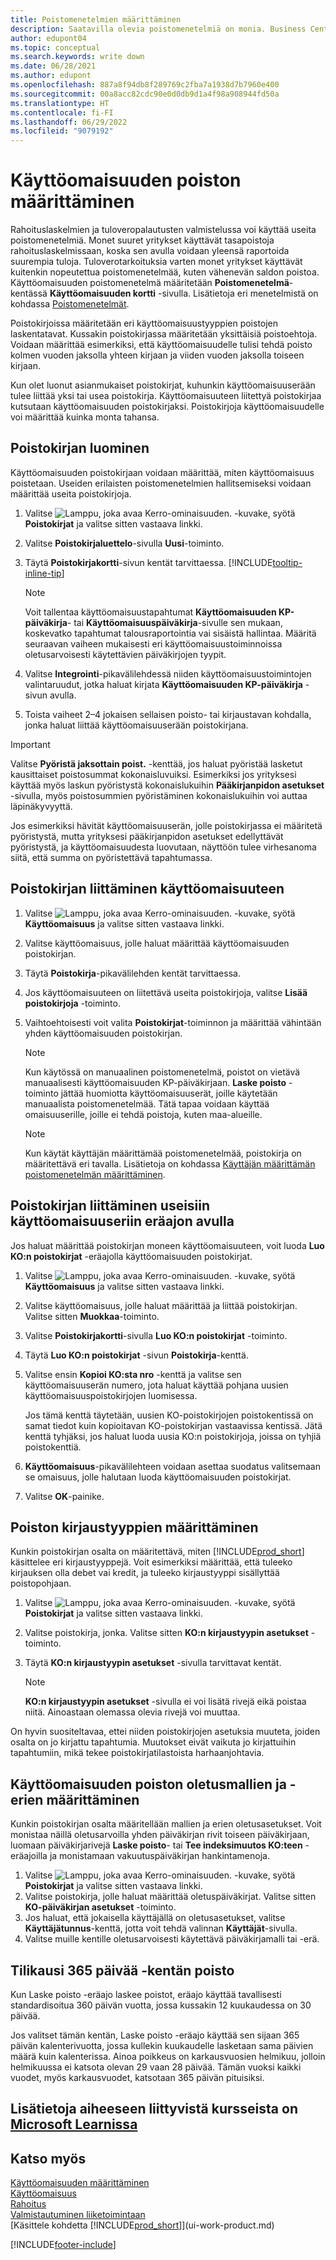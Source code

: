 ```yaml
---
title: Poistomenetelmien määrittäminen
description: Saatavilla olevia poistomenetelmiä on monia. Business Centralissa määritetään käyttöomaisuuden poistomenetelmä **Käyttöomaisuuskortti**-sivulla.
author: edupont04
ms.topic: conceptual
ms.search.keywords: write down
ms.date: 06/28/2021
ms.author: edupont
ms.openlocfilehash: 887a8f94db8f289769c2fba7a1938d7b7960e400
ms.sourcegitcommit: 00a8acc82cdc90e0d0db9d1a4f98a908944fd50a
ms.translationtype: HT
ms.contentlocale: fi-FI
ms.lasthandoff: 06/29/2022
ms.locfileid: "9079192"
---
```

# <a name="set-up-fixed-asset-depreciation"></a>Käyttöomaisuuden poiston määrittäminen

Rahoituslaskelmien ja tuloveropalautusten valmistelussa voi käyttää useita poistomenetelmiä. Monet suuret yritykset käyttävät tasapoistoja rahoituslaskelmissaan, koska sen avulla voidaan yleensä raportoida suurempia tuloja. Tuloverotarkoituksia varten monet yritykset käyttävät kuitenkin nopeutettua poistomenetelmää, kuten vähenevän saldon poistoa. Käyttöomaisuuden poistomenetelmä määritetään **Poistomenetelmä**-kentässä **Käyttöomaisuuden kortti** -sivulla. Lisätietoja eri menetelmistä on kohdassa [Poistomenetelmät](fa-depreciation-methods.md).

Poistokirjoissa määritetään eri käyttöomaisuustyyppien poistojen laskentatavat. Kussakin poistokirjassa määritetään yksittäisiä poistoehtoja. Voidaan määrittää esimerkiksi, että käyttöomaisuudelle tulisi tehdä poisto kolmen vuoden jaksolla yhteen kirjaan ja viiden vuoden jaksolla toiseen kirjaan.

Kun olet luonut asianmukaiset poistokirjat, kuhunkin käyttöomaisuuserään tulee liittää yksi tai usea poistokirja. Käyttöomaisuuteen liitettyä poistokirjaa kutsutaan käyttöomaisuuden poistokirjaksi. Poistokirjoja käyttöomaisuudelle voi määrittää kuinka monta tahansa.  

## <a name="to-create-a-depreciation-book"></a>Poistokirjan luominen

Käyttöomaisuuden poistokirjaan voidaan määrittää, miten käyttöomaisuus poistetaan. Useiden erilaisten poistomenetelmien hallitsemiseksi voidaan määrittää useita poistokirjoja.  

1. Valitse ![Lamppu, joka avaa Kerro-ominaisuuden.](media/ui-search/search_small.png "Kerro, mitä haluat tehdä") -kuvake, syötä **Poistokirjat** ja valitse sitten vastaava linkki.
2. Valitse **Poistokirjaluettelo**-sivulla **Uusi**-toiminto.
3. Täytä **Poistokirjakortti**-sivun kentät tarvittaessa. [!INCLUDE[tooltip-inline-tip](includes/tooltip-inline-tip_md.md)]

    > [!NOTE]  
    > Voit tallentaa käyttöomaisuustapahtumat **Käyttöomaisuuden KP-päiväkirja**- tai **Käyttöomaisuuspäiväkirja**-sivulle sen mukaan, koskevatko tapahtumat talousraportointia vai sisäistä hallintaa. Määritä seuraavan vaiheen mukaisesti eri käyttöomaisuustoiminnoissa oletusarvoisesti käytettävien päiväkirjojen tyypit.
4. Valitse **Integrointi**-pikavälilehdessä niiden käyttöomaisuustoimintojen valintaruudut, jotka haluat kirjata **Käyttöomaisuuden KP-päiväkirja** -sivun avulla.
5. Toista vaiheet 2–4 jokaisen sellaisen poisto- tai kirjaustavan kohdalla, jonka haluat liittää käyttöomaisuuserään poistokirjana.

> [!IMPORTANT]
> Valitse **Pyöristä jaksottain poist.** -kenttää, jos haluat pyöristää lasketut kausittaiset poistosummat kokonaisluvuiksi. Esimerkiksi jos yrityksesi käyttää myös laskun pyöristystä kokonaislukuihin **Pääkirjanpidon asetukset** -sivulla, myös poistosummien pyöristäminen kokonaislukuihin voi auttaa läpinäkyvyyttä.

Jos esimerkiksi hävität käyttöomaisuuserän, jolle poistokirjassa ei määritetä pyöristystä, mutta yrityksesi pääkirjanpidon asetukset edellyttävät pyöristystä, ja käyttöomaisuudesta luovutaan, näyttöön tulee virhesanoma siitä, että summa on pyöristettävä tapahtumassa.  

## <a name="to-assign-a-depreciation-book-to-a-fixed-asset"></a>Poistokirjan liittäminen käyttöomaisuuteen

1. Valitse ![Lamppu, joka avaa Kerro-ominaisuuden.](media/ui-search/search_small.png "Kerro, mitä haluat tehdä") -kuvake, syötä **Käyttöomaisuus** ja valitse sitten vastaava linkki.
2. Valitse käyttöomaisuus, jolle haluat määrittää käyttöomaisuuden poistokirjan.
3. Täytä **Poistokirja**-pikavälilehden kentät tarvittaessa.
4. Jos käyttöomaisuuteen on liitettävä useita poistokirjoja, valitse **Lisää poistokirjoja** -toiminto.
5. Vaihtoehtoisesti voit valita **Poistokirjat**-toiminnon ja määrittää vähintään yhden käyttöomaisuuden poistokirjan.

    > [!NOTE]  
    >   Kun käytössä on manuaalinen poistomenetelmä, poistot on vietävä manuaalisesti käyttöomaisuuden KP-päiväkirjaan. **Laske poisto** -toiminto jättää huomiotta käyttöomaisuuserät, joille käytetään manuaalista poistomenetelmää. Tätä tapaa voidaan käyttää omaisuuserille, joille ei tehdä poistoja, kuten maa-alueille.

    > [!NOTE]  
    > Kun käytät käyttäjän määrittämää poistomenetelmää, poistokirja on määritettävä eri tavalla. Lisätietoja on kohdassa [Käyttäjän määrittämän poistomenetelmän määrittäminen](fa-how-setup-user-defined-depreciation-method.md).

## <a name="to-assign-a-depreciation-book-to-multiple-fixed-assets-with-a-batch-job"></a>Poistokirjan liittäminen useisiin käyttöomaisuuseriin eräajon avulla

Jos haluat määrittää poistokirjan moneen käyttöomaisuuteen, voit luoda **Luo KO:n poistokirjat** -eräajolla käyttöomaisuuden poistokirjat.  

1. Valitse ![Lamppu, joka avaa Kerro-ominaisuuden.](media/ui-search/search_small.png "Kerro, mitä haluat tehdä") -kuvake, syötä **Käyttöomaisuus** ja valitse sitten vastaava linkki.
2. Valitse käyttöomaisuus, jolle haluat määrittää ja liittää poistokirjan. Valitse sitten **Muokkaa**-toiminto.
3. Valitse **Poistokirjakortti**-sivulla **Luo KO:n poistokirjat** -toiminto.
4. Täytä **Luo KO:n poistokirjat** -sivun **Poistokirja**-kenttä.
5. Valitse ensin **Kopioi KO:sta nro** -kenttä ja valitse sen käyttöomaisuuserän numero, jota haluat käyttää pohjana uusien käyttöomaisuuspoistokirjojen luomisessa.

    Jos tämä kenttä täytetään, uusien KO-poistokirjojen poistokentissä on samat tiedot kuin kopioitavan KO-poistokirjan vastaavissa kentissä. Jätä kenttä tyhjäksi, jos haluat luoda uusia KO:n poistokirjoja, joissa on tyhjiä poistokenttiä.  
6. **Käyttöomaisuus**-pikavälilehteen voidaan asettaa suodatus valitsemaan se omaisuus, jolle halutaan luoda käyttöomaisuuden poistokirjat.
7. Valitse **OK**-painike.

## <a name="to-set-up-depreciation-posting-types"></a>Poiston kirjaustyyppien määrittäminen

Kunkin poistokirjan osalta on määritettävä, miten [!INCLUDE[prod_short](includes/prod_short.md)] käsittelee eri kirjaustyyppejä. Voit esimerkiksi määrittää, että tuleeko kirjauksen olla debet vai kredit, ja tuleeko kirjaustyyppi sisällyttää poistopohjaan.  

1. Valitse ![Lamppu, joka avaa Kerro-ominaisuuden.](media/ui-search/search_small.png "Kerro, mitä haluat tehdä") -kuvake, syötä **Poistokirjat** ja valitse sitten vastaava linkki.  
2. Valitse poistokirja, jonka. Valitse sitten **KO:n kirjaustyypin asetukset** -toiminto.
3. Täytä **KO:n kirjaustyypin asetukset** -sivulla tarvittavat kentät.

    > [!NOTE]  
    >   **KO:n kirjaustyypin asetukset** -sivulla ei voi lisätä rivejä eikä poistaa niitä. Ainoastaan olemassa olevia rivejä voi muuttaa.

On hyvin suositeltavaa, ettei niiden poistokirjojen asetuksia muuteta, joiden osalta on jo kirjattu tapahtumia. Muutokset eivät vaikuta jo kirjattuihin tapahtumiin, mikä tekee poistokirjatilastoista harhaanjohtavia.

## <a name="to-set-up-default-templates-and-batches-for-fixed-asset-depreciation"></a>Käyttöomaisuuden poiston oletusmallien ja -erien määrittäminen

Kunkin poistokirjan osalta määritellään mallien ja erien oletusasetukset. Voit monistaa näillä oletusarvoilla yhden päiväkirjan rivit toiseen päiväkirjaan, luomaan päiväkirjarivejä **Laske poisto**- tai **Tee indeksimuutos KO:teen** -eräajoilla ja monistamaan vakuutuspäiväkirjan hankintamenoja.  

1. Valitse ![Lamppu, joka avaa Kerro-ominaisuuden.](media/ui-search/search_small.png "Kerro, mitä haluat tehdä") -kuvake, syötä **Poistokirjat** ja valitse sitten vastaava linkki.  
2. Valitse poistokirja, jolle haluat määrittää oletuspäiväkirjat. Valitse sitten **KO-päiväkirjan asetukset** -toiminto.  
3. Jos haluat, että jokaisella käyttäjällä on oletusasetukset, valitse **Käyttäjätunnus**-kenttä, jotta voit tehdä valinnan **Käyttäjät**-sivulla.  
4. Valitse muille kentille oletusarvoisesti käytettävä päiväkirjamalli tai -erä.  

## <a name="fiscal-year-365-days-field-depreciation"></a>Tilikausi 365 päivää -kentän poisto

Kun Laske poisto -eräajo laskee poistot, eräajo käyttää tavallisesti standardisoitua 360 päivän vuotta, jossa kussakin 12 kuukaudessa on 30 päivää.

Jos valitset tämän kentän, Laske poisto -eräajo käyttää sen sijaan 365 päivän kalenterivuotta, jossa kullekin kuukaudelle lasketaan sama päivien määrä kuin kalenterissa. Ainoa poikkeus on karkausvuosien helmikuu, jolloin helmikuussa ei katsota olevan 29 vaan 28 päivää. Tämän vuoksi kaikki vuodet, myös karkausvuodet, katsotaan 365 päivän pituisiksi.

## <a name="see-related-training-at-microsoft-learn"></a>Lisätietoja aiheeseen liittyvistä kursseista on [Microsoft Learnissa](/learn/modules/configure-depreciation-books/)

## <a name="see-also"></a>Katso myös

[Käyttöomaisuuden määrittäminen](fa-setup.md)  
[Käyttöomaisuus](fa-manage.md)  
[Rahoitus](finance.md)  
[Valmistautuminen liiketoimintaan](ui-get-ready-business.md)  
[Käsittele kohdetta [!INCLUDE[prod_short](includes/prod_short.md)]](ui-work-product.md)


[!INCLUDE[footer-include](includes/footer-banner.md)]
